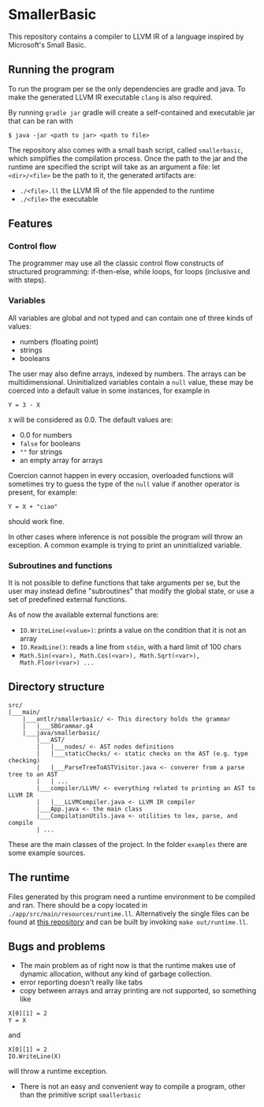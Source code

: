 # SmallerBasic
This repository contains a compiler to LLVM IR of a language inspired by Microsoft's Small Basic.

## Running the program
To run the program per se the only dependencies are gradle and java.
To make the generated LLVM IR executable `clang` is also required.

By running `gradle jar` gradle will create a self-contained and executable jar that can be ran with   
```
$ java -jar <path to jar> <path to file>
```

The repository also comes with a small bash script, called `smallerbasic`, which simplifies the compilation process.
Once the path to the jar and the runtime are specified the script will take as an argument a file: let `<dir>/<file>` be the path to it, the generated artifacts are:
  - `./<file>.ll` the LLVM IR of the file appended to the runtime
  - `./<file>` the executable

## Features
### Control flow
The programmer may use all the classic control flow constructs of structured programming:
if-then-else, while loops, for loops (inclusive and with steps).

### Variables
All variables are global and not typed and can contain one of three kinds of values:
  - numbers (floating point)
  - strings
  - booleans

The user may also define arrays, indexed by numbers.
The arrays can be multidimensional.
Uninitialized variables contain a `null` value, these may be coerced into a default value in some instances, for example in
```
Y = 3 - X
```
`X` will be considered as 0.0.
The default values are:
  - 0.0 for numbers
  - `false` for booleans
  - `""` for strings
  - an empty array for arrays

Coercion cannot happen in every occasion, overloaded functions will sometimes try to guess the type of the `null` value if another operator is present, for example:
```
Y = X + "ciao"
```
should work fine.

In other cases where inference is not possible the program will throw an exception.
A common example is trying to print an uninitialized variable. 


### Subroutines and functions
It is not possible to define functions that take arguments per se, but the user may instead define "subroutines" that modify the global state, or use a set of predefined external functions.

As of now the available external functions are:
  - `IO.WriteLine(<value>)`: prints a value on the condition that it is not an array
  - `IO.ReadLine()`: reads a line from `stdin`, with a hard limit of 100 chars
  - `Math.Sin(<var>), Math.Cos(<var>), Math.Sqrt(<var>), Math.Floor(<var>) ...`


## Directory structure
```
src/
|___main/
    |___antlr/smallerbasic/ <- This directory holds the grammar
    |   |___SBGrammar.g4
    |___java/smallerbasic/
        |___AST/
        |   |___nodes/ <- AST nodes definitions
        |   |___staticChecks/ <- static checks on the AST (e.g. type checking)
        |   |___ParseTreeToASTVisitor.java <- converer from a parse tree to an AST
        |   | ...
        |___compiler/LLVM/ <- everything related to printing an AST to LLVM IR
        |   |___LLVMCompiler.java <- LLVM IR compiler
        |___App.java <- the main class
        |___CompilationUtils.java <- utilities to lex, parse, and compile
        | ... 
```
These are the main classes of the project.
In the folder `examples` there are some example sources.

## The runtime
Files generated by this program need a runtime environment to be compiled and ran.
There should be a copy located in `./app/src/main/resources/runtime.ll`.
Alternatively the single files can be found at [this repository](https://github.com/Tititino/llvm-smallerbasic-runtime)
 and can be built by invoking `make out/runtime.ll`.

## Bugs and problems
  - The main problem as of right now is that the runtime makes use of dynamic allocation, without any kind of garbage collection.
  - error reporting doesn't really like tabs
  - copy between arrays and array printing are not supported, so something like 
  ```
  X[0][1] = 2
  Y = X
  ```
  and
  ```
  X[0][1] = 2
  IO.WriteLine(X)
  ```
  will throw a runtime exception.
  - There is not an easy and convenient way to compile a program, other than the primitive script `smallerbasic` 
  